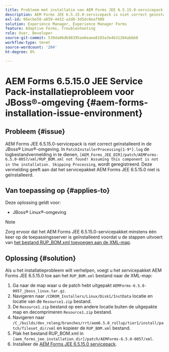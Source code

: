 ```yaml
---
title: Probleem met installatie van AEM Forms JEE 6.5.15.0-servicepack in JBoss® Linux®-omgeving
description: AEM Forms JEE 6.5.15.0-servicepack is niet correct geïnstalleerd in de JBoss® Linux®-omgeving. Eventuele patchwijzigingen worden niet toegepast op de toepassingsserver. Voeg het bestand RUP_BOM.xml toe aan de XML-map.
exl-id: 96ecbe58-a859-4432-a2d8-3d5dc0eaf989
solution: Experience Manager, Experience Manager Forms
feature: Adaptive Forms, Troubleshooting
role: User, Developer
source-git-commit: 539da06db98395ae6eaee8103a3e4b31204abbb8
workflow-type: tm+mt
source-wordcount: '204'
ht-degree: 0%

---
```


# AEM Forms 6.5.15.0 JEE Service Pack-installatieprobleem voor JBoss®-omgeving {#aem-forms-installation-issue-environment}

## Probleem {#issue}

AEM Forms JEE 6.5.15.0-servicepack is niet correct geïnstalleerd in de JBoss® Linux®-omgeving. In `PatchInstallerProcessing[1-9*].log` de logbestandvermelding in te dienen, `[AEM_Forms_JEE_DIR]/patch/AEMForms-6.5.0-0057/xml/RUP_BOM.xml not found! Assuming this component is not in the installation. Skipping Processing`, wordt geregistreerd. Deze vermelding geeft aan dat het servicepakket AEM Forms JEE 6.5.15.0 niet is geïnstalleerd.

## Van toepassing op {#applies-to}

Deze oplossing geldt voor:
* JBoss® Linux®-omgeving

>[!NOTE]
>
> Zorg ervoor dat het AEM Forms JEE 6.5.15.0-servicepakket minstens één keer op de toepassingsserver is geïnstalleerd voordat u de stappen uitvoert van [het bestand RUP_BOM.xml toevoegen aan de XML-map](#solution-solution).

## Oplossing {#solution}

Als u het installatieprobleem wilt verhelpen, voegt u het servicepakket AEM Forms JEE 6.5.15.0 toe aan het `RUP_BOM.xml` bestand naar de XML-map:
1. Ga naar de map waar u de patch hebt uitgepakt `AEMForms-6.5.0-0057_jboss_linux.tar.gz`.
1. Navigeren naar `/CDROM_Installers/Linux/Disk1/InstData` locatie en locatie van de `Resource1.zip` bestand.
1. De `Resource1.zip` bestand op een andere locatie buiten de uitgepakte map en decomprimeren `Resource1.zip` bestand.
1. Navigeren naar `/C_/builds/dev_releng/branches/rrt/aem6.5.0_rollup/tier1/install/patch/fileset_dir/xml` en kopieer de `RUP_BOM.xml` bestand.
1. Plak het bestand RUP_BOM.xml in `[aem_forms_jee_installation_dir]/patch/AEMForms-6.5.0-0057/xml`.
1. Installeer de [AEM Forms JEE 6.5.15.0 servicepack](https://experienceleague.adobe.com/docs/experience-manager-release-information/aem-release-updates/forms-updates/aem-forms-releases.html).
